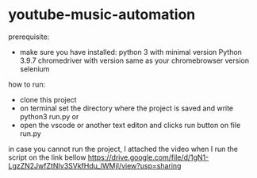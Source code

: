 # youtube-music-automation

prerequisite:
- make sure you have installed:
python 3 with minimal version Python 3.9.7
chromedriver with version same as your chromebrowser version
selenium 

how to run:
- clone this project
- on terminal set the directory where the project is saved and write python3 run.py or
- open the vscode or another text editon and clicks run button on file run.py

in case you cannot run the project, I attached the video when I run the script on the link bellow
https://drive.google.com/file/d/1gN1-LgzZN2JwfZtNIv3SVkfHdu_lWMjI/view?usp=sharing


